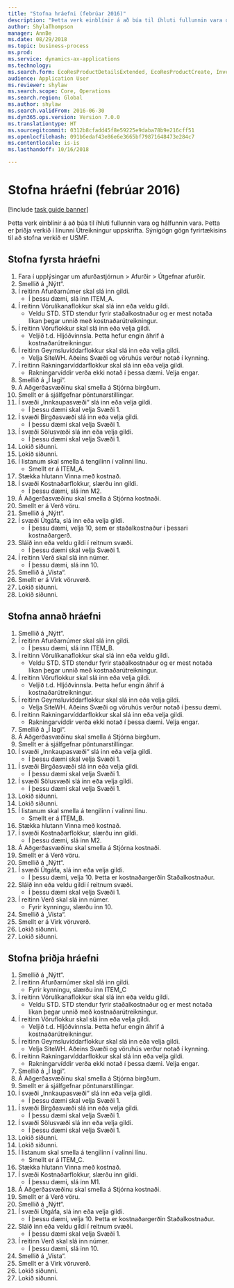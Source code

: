 ```yaml
--- 
title: "Stofna hráefni (febrúar 2016)"
description: "Þetta verk einblínir á að búa til íhluti fullunnin vara og hálfunnin vara."
author: ShylaThompson
manager: AnnBe
ms.date: 08/29/2018
ms.topic: business-process
ms.prod: 
ms.service: dynamics-ax-applications
ms.technology: 
ms.search.form: EcoResProductDetailsExtended, EcoResProductCreate, InventItemOrderSetup, InventItemPrice
audience: Application User
ms.reviewer: shylaw
ms.search.scope: Core, Operations
ms.search.region: Global
ms.author: shylaw
ms.search.validFrom: 2016-06-30
ms.dyn365.ops.version: Version 7.0.0
ms.translationtype: HT
ms.sourcegitcommit: 0312b8cfadd45f8e59225e9daba78b9e216cff51
ms.openlocfilehash: 091b6edaf43e86e6e3665bf79871648473e284c7
ms.contentlocale: is-is
ms.lasthandoff: 10/16/2018

---
```

# <a name="create-raw-materials-february-2016"></a>Stofna hráefni (febrúar 2016)

[!include [task guide banner](../../includes/task-guide-banner.md)]

Þetta verk einblínir á að búa til íhluti fullunnin vara og hálfunnin vara. Þetta er þriðja verkið í línunni Útreikningur uppskrifta. Sýnigögn gögn fyrirtækisins til að stofna verkið er USMF.


## <a name="create-the-first-material"></a>Stofna fyrsta hráefni
1. Fara í upplýsingar um afurðastjórnun > Afurðir > Útgefnar afurðir.
2. Smellið á „Nýtt“.
3. Í reitinn Afurðarnúmer skal slá inn gildi.
    * Í þessu dæmi, slá inn ITEM_A.  
4. Í reitinn Vörulíkanaflokkur skal slá inn eða veldu gildi.
    * Veldu STD. STD stendur fyrir staðalkostnaður og er mest notaða líkan þegar unnið með kostnaðarútreikningur.  
5. Í reitinn Vöruflokkur skal slá inn eða velja gildi.
    * Veljið t.d. Hljóðvinnsla. Þetta hefur engin áhrif á kostnaðarútreikningur.  
6. Í reitinn Geymsluvíddarflokkur skal slá inn eða velja gildi.
    * Velja SiteWH. Aðeins Svæði og vöruhús verður notað í kynning.  
7. Í reitinn Rakningarvíddarflokkur skal slá inn eða velja gildi.
    * Rakningarvíddir verða ekki notað í þessa dæmi. Velja engar.  
8. Smellið á „Í lagi“.
9. Á Aðgerðasvæðinu skal smella á Stjórna birgðum.
10. Smellt er á sjálfgefnar pöntunarstillingar.
11. Í svæði „Innkaupasvæði“ slá inn eða velja gildi.
    * Í þessu dæmi skal velja Svæði 1.  
12. Í svæði Birgðasvæði slá inn eða velja gildi.
    * Í þessu dæmi skal velja Svæði 1.  
13. Í svæði Sölusvæði slá inn eða velja gildi.
    * Í þessu dæmi skal velja Svæði 1.  
14. Lokið síðunni.
15. Lokið síðunni.
16. Í listanum skal smella á tengilinn í valinni línu.
    * Smellt er á ITEM_A.  
17. Stækka hlutann Vinna með kostnað.
18. Í svæði Kostnaðarflokkur, slærðu inn gildi.
    * Í þessu dæmi, slá inn M2.  
19. Á Aðgerðasvæðinu skal smella á Stjórna kostnaði.
20. Smellt er á Verð vöru.
21. Smellið á „Nýtt“.
22. Í svæði Útgáfa, slá inn eða velja gildi.
    * Í þessu dæmi, velja 10, sem er staðalkostnaður í þessari kostnaðargerð.  
23. Sláið inn eða veldu gildi í reitnum svæði.
    * Í þessu dæmi skal velja Svæði 1.  
24. Í reitinn Verð skal slá inn númer.
    * Í þessu dæmi, slá inn 10.  
25. Smellið á „Vista“.
26. Smellt er á Virk vöruverð.
27. Lokið síðunni.
28. Lokið síðunni.

## <a name="create-the-second-material"></a>Stofna annað hráefni
1. Smellið á „Nýtt“.
2. Í reitinn Afurðarnúmer skal slá inn gildi.
    * Í þessu dæmi, slá inn ITEM_B.  
3. Í reitinn Vörulíkanaflokkur skal slá inn eða veldu gildi.
    * Veldu STD. STD stendur fyrir staðalkostnaður og er mest notaða líkan þegar unnið með kostnaðarútreikningur.  
4. Í reitinn Vöruflokkur skal slá inn eða velja gildi.
    * Veljið t.d. Hljóðvinnsla. Þetta hefur engin áhrif á kostnaðarútreikningur.  
5. Í reitinn Geymsluvíddarflokkur skal slá inn eða velja gildi.
    * Velja SiteWH. Aðeins Svæði og vöruhús verður notað í þessu dæmi.  
6. Í reitinn Rakningarvíddarflokkur skal slá inn eða velja gildi.
    * Rakningarvíddir verða ekki notað í þessa dæmi. Velja engar.  
7. Smellið á „Í lagi“.
8. Á Aðgerðasvæðinu skal smella á Stjórna birgðum.
9. Smellt er á sjálfgefnar pöntunarstillingar.
10. Í svæði „Innkaupasvæði“ slá inn eða velja gildi.
    * Í þessu dæmi skal velja Svæði 1.  
11. Í svæði Birgðasvæði slá inn eða velja gildi.
    * Í þessu dæmi skal velja Svæði 1.  
12. Í svæði Sölusvæði slá inn eða velja gildi.
    * Í þessu dæmi skal velja Svæði 1.  
13. Lokið síðunni.
14. Lokið síðunni.
15. Í listanum skal smella á tengilinn í valinni línu.
    * Smellt er á ITEM_B.  
16. Stækka hlutann Vinna með kostnað.
17. Í svæði Kostnaðarflokkur, slærðu inn gildi.
    * Í þessu dæmi, slá inn M2.  
18. Á Aðgerðasvæðinu skal smella á Stjórna kostnaði.
19. Smellt er á Verð vöru.
20. Smellið á „Nýtt“.
21. Í svæði Útgáfa, slá inn eða velja gildi.
    * Í þessu dæmi, velja 10. Þetta er kostnaðargerðin Staðalkostnaður.  
22. Sláið inn eða veldu gildi í reitnum svæði.
    * Í þessu dæmi skal velja Svæði 1.  
23. Í reitinn Verð skal slá inn númer.
    * Fyrir kynningu, slærðu inn 10.  
24. Smellið á „Vista“.
25. Smellt er á Virk vöruverð.
26. Lokið síðunni.
27. Lokið síðunni.

## <a name="create-the-third-material"></a>Stofna þriðja hráefni
1. Smellið á „Nýtt“.
2. Í reitinn Afurðarnúmer skal slá inn gildi.
    * Fyrir kynningu, slærðu inn ITEM_C  
3. Í reitinn Vörulíkanaflokkur skal slá inn eða veldu gildi.
    * Veldu STD. STD stendur fyrir staðalkostnaður og er mest notaða líkan þegar unnið með kostnaðarútreikningur.  
4. Í reitinn Vöruflokkur skal slá inn eða velja gildi.
    * Veljið t.d. Hljóðvinnsla. Þetta hefur engin áhrif á kostnaðarútreikningur.  
5. Í reitinn Geymsluvíddarflokkur skal slá inn eða velja gildi.
    * Velja SiteWH. Aðeins Svæði og vöruhús verður notað í kynning.  
6. Í reitinn Rakningarvíddarflokkur skal slá inn eða velja gildi.
    * Rakningarvíddir verða ekki notað í þessa dæmi. Velja engar.  
7. Smellið á „Í lagi“.
8. Á Aðgerðasvæðinu skal smella á Stjórna birgðum.
9. Smellt er á sjálfgefnar pöntunarstillingar.
10. Í svæði „Innkaupasvæði“ slá inn eða velja gildi.
    * Í þessu dæmi skal velja Svæði 1.  
11. Í svæði Birgðasvæði slá inn eða velja gildi.
    * Í þessu dæmi skal velja Svæði 1.  
12. Í svæði Sölusvæði slá inn eða velja gildi.
    * Í þessu dæmi skal velja Svæði 1.  
13. Lokið síðunni.
14. Lokið síðunni.
15. Í listanum skal smella á tengilinn í valinni línu.
    * Smellt er á ITEM_C.  
16. Stækka hlutann Vinna með kostnað.
17. Í svæði Kostnaðarflokkur, slærðu inn gildi.
    * Í þessu dæmi, slá inn M1.  
18. Á Aðgerðasvæðinu skal smella á Stjórna kostnaði.
19. Smellt er á Verð vöru.
20. Smellið á „Nýtt“.
21. Í svæði Útgáfa, slá inn eða velja gildi.
    * Í þessu dæmi, velja 10. Þetta er kostnaðargerðin Staðalkostnaður.  
22. Sláið inn eða veldu gildi í reitnum svæði.
    * Í þessu dæmi skal velja Svæði 1.  
23. Í reitinn Verð skal slá inn númer.
    * Í þessu dæmi, slá inn 10.  
24. Smellið á „Vista“.
25. Smellt er á Virk vöruverð.
26. Lokið síðunni.
27. Lokið síðunni.


